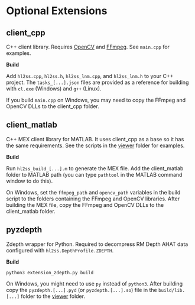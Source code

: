 # Optional Extensions

## client_cpp

C++ client library. Requires [OpenCV](https://opencv.org/releases/) and [FFmpeg](https://ffmpeg.org/download.html). See `main.cpp` for examples.

**Build**

Add `hl2ss.cpp`, `hl2ss.h`, `hl2ss_lnm.cpp`, and `hl2ss_lnm.h` to your C++ project.
The `tasks_[...].json` files are provided as a reference for building with `cl.exe` (Windows) and `g++` (Linux).

If you build `main.cpp` on Windows, you may need to copy the FFmpeg and OpenCV DLLs to the client_cpp folder.

## client_matlab

C++ MEX client library for MATLAB. It uses client_cpp as a base so it has the same requirements. See the scripts in the [viewer](https://github.com/jdibenes/hl2ss/tree/main/extensions/client_matlab/viewer) folder for examples.

**Build**

Run `hl2ss_build_[...].m` to generate the MEX file. Add the client_matlab folder to MATLAB path (you can type `pathtool` in the MATLAB command window to do this).

On Windows, set the `ffmpeg_path` and `opencv_path` variables in the build script to the folders containing the FFmpeg and OpenCV libraries. After building the MEX file, copy the FFmpeg and OpenCV DLLs to the client_matlab folder.

## pyzdepth 

Zdepth wrapper for Python. Required to decompress RM Depth AHAT data configured with `hl2ss.DepthProfile.ZDEPTH`.

**Build**

`python3 extension_zdepth.py build`

On Windows, you might need to use `py` instead of `python3`. After building copy the `pyzdepth.[...].pyd` (or `pyzdepth.[...].so`) file in the `build/lib.[...]` folder to the [viewer](https://github.com/jdibenes/hl2ss/tree/main/viewer) folder.
